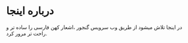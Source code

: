 # درباره اینجا

در اینجا تلاش میشود از طریق وب سرویس گنجور ،اشعار کهن فارسی را ساده تر و راحت تر مرور کرد.
